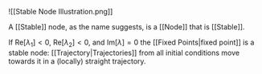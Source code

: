 ![[Stable Node Illustration.png]]

A [[Stable]] node, as the name suggests, is a [[Node]] that is [[Stable]]. 

If $\text{Re}[\lambda_1]<0$, $\text{Re}[\lambda_2]<0$, and $\text{Im}[\lambda]=0$ the [[Fixed Points|fixed point]] is a stable node: [[Trajectory|Trajectories]] from all initial conditions move towards it in a (locally) straight trajectory. 